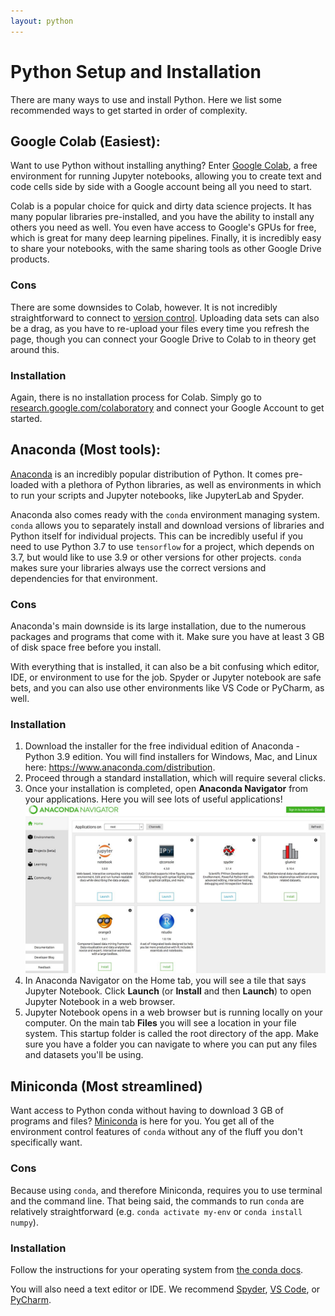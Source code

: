 ```yaml
---
layout: python
---
```


# Python Setup and Installation

There are many ways to use and install Python. Here we list some recommended ways to get started in order of complexity.

## Google Colab (Easiest):

<!-- ![colab](/assets/images/python/setup-install/Colab.webp) -->
<!-- <img src="/assets/images/python/setup-install/Colab.webp" alt="colab" width="200"/> -->

Want to use Python without installing anything? Enter [Google Colab](https://research.google.com/colaboratory/), a free environment for running Jupyter notebooks, allowing you to create text and code cells side by side with a Google account being all you need to start. 

Colab is a popular choice for quick and dirty data science projects. It has many popular libraries pre-installed, and you have the ability to install any others you need as well. You even have access to Google's GPUs for free, which is great for many deep learning pipelines. Finally, it is incredibly easy to share your notebooks, with the same sharing tools as other Google Drive products.

### Cons

There are some downsides to Colab, however. It is not incredibly straightforward to connect to [version control](/git/). Uploading data sets can also be a drag, as you have to re-upload your files every time you refresh the page, though you can connect your Google Drive to Colab to in theory get around this. 

### Installation

Again, there is no installation process for Colab. Simply go to [research.google.com/colaboratory](https://research.google.com/colaboratory/) and connect your Google Account to get started.


## Anaconda (Most tools):

[Anaconda](https://www.anaconda.com/products/distribution) is an incredibly popular distribution of Python. It comes pre-loaded with a plethora of Python libraries, as well as environments in which to run your scripts and Jupyter notebooks, like JupyterLab and Spyder.

Anaconda also comes ready with the `conda` environment managing system. `conda` allows you to separately install and download versions of libraries and Python itself for individual projects. This can be incredibly useful if you need to use Python 3.7 to use `tensorflow` for a project, which depends on 3.7, but would like to use 3.9 or other versions for other projects. `conda` makes sure your libraries always use the correct versions and dependencies for that environment.

### Cons

Anaconda's main downside is its large installation, due to the numerous packages and programs that come with it. Make sure you have at least 3 GB of disk space free before you install.

With everything that is installed, it can also be a bit confusing which editor, IDE, or environment to use for the job. Spyder or Jupyter notebook are safe bets, and you can also use other environments like VS Code or PyCharm, as well.

### Installation
1.   Download the installer for the free individual edition of Anaconda - Python 3.9 edition.  You will find installers for Windows, Mac, and Linux here:  <https://www.anaconda.com/distribution>.
2.   Proceed through a standard installation, which will require several clicks.  
3.   Once your installation is completed, open **Anaconda Navigator** from your applications. Here you will see lots of useful applications!
![anaconda navigator](/assets/images/python/setup-install/anaconda_nav.jpeg)
4. In Anaconda Navigator on the Home tab, you will see a tile that says Jupyter Notebook. Click **Launch** (or **Install** and then **Launch**) to open Jupyter Notebook in a web browser.  
5. Jupyter Notebook opens in a web browser but is running locally on your computer.  On the main tab **Files** you will see a location in your file system. This startup folder is called the root directory of the app. Make sure you have a folder you can navigate to where you can put any files and datasets you'll be using. 

## Miniconda (Most streamlined)

Want access to Python conda without having to download 3 GB of programs and files? [Miniconda](https://docs.conda.io/en/latest/miniconda.html) is here for you. You get all of the environment control features of `conda` without any of the fluff you don't specifically want. 

### Cons

Because using `conda`, and therefore Miniconda, requires you to use terminal and the command line. That being said, the commands to run `conda` are relatively straightforward (e.g. `conda activate my-env` or `conda install numpy`).

### Installation

Follow the instructions for your operating system from [the conda docs](https://conda.io/projects/conda/en/latest/user-guide/install/index.html).

You will also need a text editor or IDE. We recommend [Spyder](https://www.spyder-ide.org/), [VS Code](https://code.visualstudio.com/), or [PyCharm](https://www.jetbrains.com/pycharm/).

